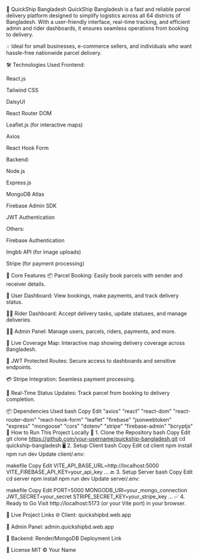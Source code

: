 🚀 QuickShip Bangladesh
QuickShip Bangladesh is a fast and reliable parcel delivery platform designed to simplify logistics across all 64 districts of Bangladesh. With a user-friendly interface, real-time tracking, and efficient admin and rider dashboards, it ensures seamless operations from booking to delivery.

💡 Ideal for small businesses, e-commerce sellers, and individuals who want hassle-free nationwide parcel delivery.

<!-- Replace with your actual screenshot link -->

🛠 Technologies Used
Frontend:

React.js

Tailwind CSS

DaisyUI

React Router DOM

Leaflet.js (for interactive maps)

Axios

React Hook Form

Backend:

Node.js

Express.js

MongoDB Atlas

Firebase Admin SDK

JWT Authentication

Others:

Firebase Authentication

Imgbb API (for image uploads)

Stripe (for payment processing)

🌟 Core Features
📦 Parcel Booking: Easily book parcels with sender and receiver details.

👤 User Dashboard: View bookings, make payments, and track delivery status.

🚴‍♂️ Rider Dashboard: Accept delivery tasks, update statuses, and manage deliveries.

🧑‍💼 Admin Panel: Manage users, parcels, riders, payments, and more.

📍 Live Coverage Map: Interactive map showing delivery coverage across Bangladesh.

🔐 JWT Protected Routes: Secure access to dashboards and sensitive endpoints.

💳 Stripe Integration: Seamless payment processing.

🔄 Real-Time Status Updates: Track parcel from booking to delivery completion.

📦 Dependencies Used
bash
Copy
Edit
"axios"
"react"
"react-dom"
"react-router-dom"
"react-hook-form"
"leaflet"
"firebase"
"jsonwebtoken"
"express"
"mongoose"
"cors"
"dotenv"
"stripe"
"firebase-admin"
"bcryptjs"
🧩 How to Run This Project Locally
🔧 1. Clone the Repository
bash
Copy
Edit
git clone https://github.com/your-username/quickship-bangladesh.git
cd quickship-bangladesh
🖥️ 2. Setup Client
bash
Copy
Edit
cd client
npm install
npm run dev
Update client/.env:

makefile
Copy
Edit
VITE_API_BASE_URL=http://localhost:5000
VITE_FIREBASE_API_KEY=your_api_key
...
🔙 3. Setup Server
bash
Copy
Edit
cd server
npm install
npm run dev
Update server/.env:

makefile
Copy
Edit
PORT=5000
MONGODB_URI=your_mongo_connection
JWT_SECRET=your_secret
STRIPE_SECRET_KEY=your_stripe_key
...
✅ 4. Ready to Go
Visit http://localhost:5173 (or your Vite port) in your browser.

🔗 Live Project Links
🌐 Client: quickshipbd.web.app

🧠 Admin Panel: admin.quickshipbd.web.app

📁 Backend: Render/MongoDB Deployment Link

📄 License
MIT © Your Name

